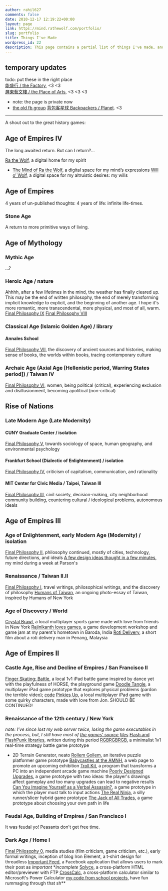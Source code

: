 ```yaml
---
author: rahil627
comments: false
date: 2010-12-17 12:19:22+00:00
layout: page
link: https://mind.rathewolf.com/portfolio/
slug: portfolio
title: Things I've Made
wordpress_id: 22
description: This page contains a partial list of things I've made, and is now starting to resemble an artist's portfolio.
---
```


## temporary updates
todo: put these in the right place  
[能盛行 / the Factory](https://www.facebook.com/NSXFactory/), <3 <3  
[屏東藝文樓 / the Place of Arts](https://www.facebook.com/pingtungplaceofthearts), <3 <3 <3  
  - note: the page is private now
  - [the old fb group](https://www.facebook.com/groups/201873603531671/about)
[背包客星球 Backpackers / Planet](https://www.facebook.com/背包客星球-Backpackers-Planet-193307484153566). <3  

---

A shout out to the great history games:



## Age of Empires IV



The long awaited return. But can I return?...

[Ra the Wolf](http://www.rathewolf.com/), a digital home for my spirit
- [The Mind of Ra the Wolf](http://www.rathewolf.com/mind), a digital space for my mind’s expressions
[Will o’ Wolf](http://willowolf.com/), a digital space for my altruistic desires: my wills



## Age of Empires



4 years of un-published thoughts: 4 years of life: infinite life-times.



### Stone Age



A return to more primitive ways of living.



## Age of Mythology





### Mythic Age



...?



### Heroic Age / nature



Ahhhh, after a few lifetimes in the mind, the weather has finally cleared up. This may be the end of written philosophy, the end of merely transforming implicit knowledge to explicit, and the beginning of another age. I hope it's more romantic, more transcendental, more physical, and most of all, warm.
[Final Philosophy IX](https://mind.rathewolf.com/valuable-things-ive-written#final_philosophy_vii)
[Final Philosophy VIII](https://mind.rathewolf.com/valuable-things-ive-written#final_philosophy_vii)



### Classical Age (Islamic Golden Age) / library





#### Annales School



[Final Philosophy VII](https://mind.rathewolf.com/valuable-things-ive-written#final_philosophy_vii), the discovery of ancient sources and histories, making sense of books, the worlds within books, tracing contemporary culture



### Archaic Age (Axial Age [Hellenistic period, Warring States period]) / Taiwan IV



[Final Philosophy VI](https://mind.rathewolf.com/valuable-things-ive-written#final_philosophy_vi), women, being political (critical), experiencing exclusion and disillusionment, becoming apolitical (non-critical)



## Rise of Nations





### Late Modern Age (Late Modernity)





#### CUNY Graduate Center / isolation



[Final Philosophy V](https://mind.rathewolf.com/valuable-things-ive-written#final_philosophy_v), towards sociology of space, human geography, and environmental psychology



#### Frankfurt School (Dialectic of Enlightenment) / isolation



[Final Philosophy IV](https://mind.rathewolf.com/valuable-things-ive-written#final_philosophy_iv), criticism of capitalism, communication, and rationality



#### MIT Center for Civic Media / Taipei, Taiwan III



[Final Philosophy III](https://mind.rathewolf.com/valuable-things-ive-written#final_philosophy_iii), civil society, decision-making, city neighborhood community building, countering cultural / ideological problems, autonomous ideals



## Age of Empires III





### Age of Enlightenment, early Modern Age (Modernity) / isolation



[Final Philosophy II](https://mind.rathewolf.com/valuable-things-ive-written#final_philosophy_ii), philosophy continued, mostly of cities, technology, future directions, and ideals
[A few design ideas thought in a few minutes](https://mind.rathewolf.com/category/art-2/new-media), my mind during a week at Parson's



### Renaissance / Taiwan II.II



[Final Philosophy I](https://mind.rathewolf.com/valuable-things-ive-written#final_philosophy_i), travel writings, philosophical writings, and the discovery of philosophy
[Humans of Taiwan](https://www.facebook.com/TaiwanesePeople), an ongoing photo-essay of Taiwan, inspired by Humans of New York



### Age of Discovery / World



[Crystal Brawl](https://www.studio-mercato.com/crystal-brawl/), a local multiplayer sports game made with love from friends in New York
[Rajinikanth loves games](https://jonstoked.com/An-Indian-Game-Jam), a game development workshop and game jam at my parent's hometown in Baroda, India
[Roti Delivery](https://vimeo.com/55547982), a short film about a roti delivery man in Penang, Malaysia



## Age of Empires II





### Castle Age, Rise and Decline of Empires / San Francisco II


[Finger Skating: Battle](https://github.com/rahil627/finger-skating-battle), a local 1v1 iPad battle game inspired by dance yet with the playfulness of HORSE, the playground game
[Doodle Tangle](http://www.youtube.com/watch?v=1vE86QNWoFI), a multiplayer iPad game prototype that explores physical problems (pardon the terrible video); [code](https://github.com/rahil627/doodle-tangle)
[Pinkies Up](http://cargocollective.com/jonstoked/pinkies-up), a local multiplayer iPad game with some quirky characters, made with love from Jon. SHOULD BE CONTINUED!



### Renaissance of the 12th century / New York



_note: I’ve since lost my web server twice, losing the game executables in the process, but, I still have _most_ of [the games’ source files](https://www.dropbox.com/sh/1ofcriobsmklhys/AAC6itHkliI24dcWOlOa5kGpa?dl=0)_
[Flash and FlashPunk libraries](https://github.com/Rahil627/ra-actionscript-libraries), written during this period
[RGBRGBRGB](https://mind.rathewolf.com/rgbrgbrgb), a minimalist 1v1 real-time strategy battle game prototype
- 2D Terrain Generator, neato
[Rollem Gollem](http://globalgamejam.org/2012/rollem-golem), an iterative puzzle platformer game prototype
[Babycastles at the AMNH](http://babycastles.com/index_amnh.html), a web page to promote an upcoming exhibition
[Troll Kit](https://github.com/Rahil627/Babycastles-Trollkit), a program that transforms a PC into an independent arcade game machine
[Poorly Designed Upgrades](https://github.com/rahil627/poorly-designed-upgrades), a game prototype with two ideas: the player's drawings affect gameplay and too many upgrades can lead to negative results
[Can You Imagine Yourself as a Verbal Assassin?](https://mind.rathewolf.com/can-you-imagine-yourself-as-a-verbal-assassin), a game prototype in which the player must talk to input actions
[The Real Ninja](https://github.com/rahil627/the-real-ninja), a silly runner/slicer hybrid game prototype
[The Jack of All Trades](https://mind.rathewolf.com/the-jack-of-all-trades), a game prototype about choosing your own path in life



### Feudal Age, Building of Empires / San Francisco I



It was feudal yo! Peasants don't get free time.



### Dark Age / Home I



[Final Philosophy 0](https://mind.rathewolf.com/valuable-things-ive-written#final_philosophy_0), media studies (film criticism, game criticism, etc.), early formal writings, inception of blog
Iron Element, a t-shirt design for threadless
[Important Feed](https://github.com/rahil627/important-facebook-feed), a Facebook application that allows users to mark their post as _important_ \*_incomplete_
[Splyce](https://github.com/rahil627/splyce), a cross-platform HTML editor/previewer with FTP
[CrossCalc](https://github.com/rahil627/crosscalc), a cross-platform calculator similar to Microsoft's Power Calculator
[my code from school projects](https://github.com/rahil627/my-school-crap), have fun rummaging through that sh\*\*
